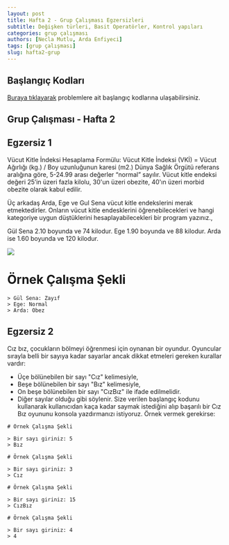 ```yaml
---
layout: post
title: Hafta 2 - Grup Çalışması Egzersizleri
subtitle: Değişken türleri, Basit Operatörler, Kontrol yapıları
categories: grup çalışması
authors: [Necla Mutlu, Arda Enfiyeci]
tags: [grup çalışması]
slug: hafta2-grup
---
```


## Başlangıç Kodları
[Buraya tıklayarak](https://drive.google.com/file/d/16L8OTgoajutd6bajRZw6EMgFNH6hXIvD/view?usp=sharing) problemlere ait başlangıç kodlarına ulaşabilirsiniz.

## Grup Çalışması - Hafta 2

## Egzersiz 1

Vücut Kitle İndeksi Hesaplama Formülu: Vücut Kitle İndeksi (VKİ) = Vücut Ağırlığı (kg.) / Boy uzunluğunun karesi (m2.) 
Dünya Sağlık Örgütü referans aralığına göre, 5-24.99 arası değerler “normal” sayılır. Vücut kitle endeksi değeri 25’in üzeri fazla kilolu, 30'un üzeri obezite, 40'ın üzeri morbid obezite olarak kabul edilir.

Üç arkadaş Arda, Ege ve Gul Sena vücut kitle endekslerini merak etmektedirler. Onların vücut kitle endesklerini öğrenebilecekleri ve hangi kategoriye uygun düştüklerini hesaplayabilecekleri bir program yazınız.,

Gül Sena 2.10 boyunda ve 74 kilodur.
Ege 1.90 boyunda ve 88 kilodur.
Arda ise 1.60 boyunda ve 120 kilodur.

![](http://www.cagsu.com/fotolar/2016/buyuk/obezite-asiri-sismanlik-20160329164447.jpg)

# Örnek Çalışma Şekli

```
> Gül Sena: Zayıf
> Ege: Normal
> Arda: Obez
```

## Egzersiz 2

Cız bız, çocukların bölmeyi öğrenmesi için oynanan bir oyundur. Oyuncular sırayla belli bir sayıya kadar sayarlar ancak dikkat etmeleri gereken kurallar vardır:
- Üçe bölünebilen bir sayı "Cız" kelimesiyle, 
- Beşe bölünebilen bir sayı "Bız" kelimesiyle,
- On beşe bölünebilen bir sayı "CızBız" ile ifade edilmelidir.
- Diğer sayılar olduğu gibi söylenir.
Size verilen başlangıç kodunu kullanarak kullanıcıdan kaça kadar saymak istediğini alıp başarılı bir Cız Bız oyununu konsola yazdırmanızı istiyoruz. Örnek vermek gerekirse:

```
# Örnek Çalışma Şekli

> Bir sayı giriniz: 5
> Bız

# Örnek Çalışma Şekli

> Bir sayı giriniz: 3
> Cız

# Örnek Çalışma Şekli

> Bir sayı giriniz: 15
> CızBız

# Örnek Çalışma Şekli

> Bir sayı giriniz: 4
> 4
```

